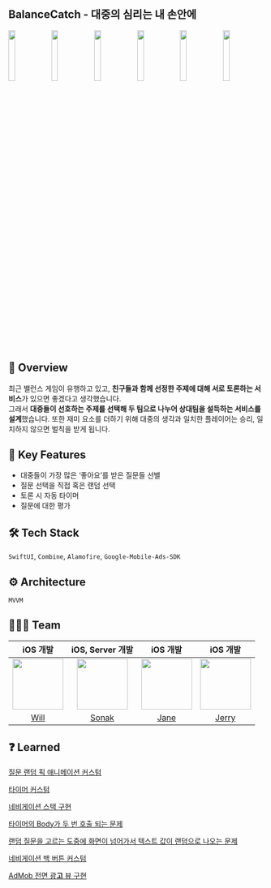 ## BalanceCatch - 대중의 심리는 내 손안에
<img src="https://github.com/Dream-Catch/Balance-Catch-iOS/assets/68800789/60782280-8ca9-405e-a6c0-d40916945654" width=16%> <img src="https://github.com/Dream-Catch/Balance-Catch-iOS/assets/68800789/3ab5aef5-3e93-4367-9d09-47073ecbd5ab" width=16%> <img src="https://github.com/Dream-Catch/Balance-Catch-iOS/assets/68800789/31108ccc-ac1c-421c-809b-f859f13fa932" width=16%> <img src="https://github.com/Dream-Catch/Balance-Catch-iOS/assets/68800789/2ae23ba5-3a7c-4726-a23e-cd33a96844f1" width=16%> <img src="https://github.com/Dream-Catch/Balance-Catch-iOS/assets/68800789/2a62e317-478d-49a1-b973-c96226c1f73b" width=16%> <img src="https://github.com/Dream-Catch/Balance-Catch-iOS/assets/68800789/9be61705-4785-4388-b847-772058cbe3d3" width=16%>


## 🧩 Overview
최근 밸런스 게임이 유행하고 있고, **친구들과 함께 선정한 주제에 대해 서로 토론하는 서비스**가 있으면 좋겠다고 생각했습니다.  
그래서 **대중들이 선호하는 주제를 선택해 두 팀으로 나누어 상대팀을 설득하는 서비스를 설계**했습니다. 또한 재미 요소를 더하기 위해 대중의 생각과 일치한 플레이어는 승리, 일치하지 않으면 벌칙을 받게 됩니다.


## 🎲 **Key Features**
- 대중들이 가장 많은 ‘좋아요’를 받은 질문들 선별
- 질문 선택을 직접 혹은 랜덤 선택
- 토론 시 자동 타이머
- 질문에 대한 평가


## 🛠️ Tech Stack
`SwiftUI`, `Combine`, `Alamofire`, `Google-Mobile-Ads-SDK`


## ⚙️ Architecture

`MVVM`


## 🧑🏻‍💻 Team
|iOS 개발|iOS, Server 개발|iOS 개발|iOS 개발|
|:---:|:---:|:---:|:---:|
|<img src="https://avatars.githubusercontent.com/u/68800789?v=4" height="100" width="100">|<img src="https://avatars.githubusercontent.com/u/54111883?v=4" height="100" width="100">|<img src="https://avatars.githubusercontent.com/u/111877048?v=4" width=100 height=100>|<img src="https://avatars.githubusercontent.com/u/126135097?v=4" width=100 height=100>|
|[Will](https://github.com/Minny27)|[Sonak](https://github.com/choo121600)|[Jane](https://github.com/eundeang)|[Jerry](https://github.com/Minchelin42)|


## ❓ Learned
[질문 랜덤 픽 애니메이션 커스텀](https://www.notion.so/40458539351a4cb9891b97576415f1f5?pvs=21)

[타이머 커스텀](https://www.notion.so/e7ba734dee8a4b488620ea7efb222fe3?pvs=21)

[네비게이션 스택 구현](https://www.notion.so/56abeec59e1b4077b5efa6ab511d5abf?pvs=21)

[타이머의 Body가 두 번 호출 되는 문제](https://www.notion.so/Body-f3aa9c632af842eab37c6a3619c37d51?pvs=21)

[랜덤 질문을 고르는 도중에 화면이 넘어가서 텍스트 값이 랜덤으로 나오는 문제](https://www.notion.so/6d4b66b18a154b46afa9ef4beb2063fc?pvs=21)

[네비게이션 백 버튼 커스텀](https://www.notion.so/cf7f36b27b2e4de3aa198c841636ae9f?pvs=21)

[AdMob 전면 광**고** 뷰 구현](https://www.notion.so/AdMob-c739e7489f1146ec9c5681557c43c6d0?pvs=21)
